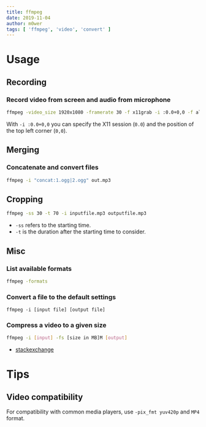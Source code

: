 ```yaml
---
title: ffmpeg
date: 2019-11-04
author: m0wer
tags: [ 'ffmpeg', 'video', 'convert' ]
---
```


# Usage

## Recording

### Record video from screen and audio from microphone

```bash
ffmpeg -video_size 1920x1080 -framerate 30 -f x11grab -i :0.0+0,0 -f alsa -ac 2 -i pulse -pix_fmt yuv420p {out}
```

With `-i :0.0+0,0` you can specify the X11 session (`0.0`) and the position of
the top left corner (`0,0`).

## Merging

### Concatenate and convert files

```bash
ffmpeg -i "concat:1.ogg|2.ogg" out.mp3
```

## Cropping

```bash
ffmpeg -ss 30 -t 70 -i inputfile.mp3 outputfile.mp3
```

* `-ss` refers to the starting time.
* `-t` is the duration after the starting time to consider.

## Misc

### List available formats
```bash
ffmpeg -formats
```

### Convert a file to the default settings

```
ffmpeg -i [input file] [output file]
```

### Compress a video to a given size

```bash
ffmpeg -i [input] -fs [size in MB]M [output]
```

* [stackexchange](https://unix.stackexchange.com/questions/28803/how-can-i-reduce-a-videos-size-with-ffmpeg)

# Tips

## Video compatibility

For compatibility with common media players, use `-pix_fmt yuv420p` and `MP4`
format.
